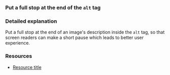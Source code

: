 ### Put a full stop at the end of the `alt` tag

### Detailed explanation
Put a full stop at the end of an image's description inside the `alt` tag, so that screen readers can make a short pause which leads to better user experience.

### Resources
<!-- Whenever possible, include the links to more advanced guide-->
* [Resource title](https://)

<!-- category: (1)-->
<!-- available categories:
    0: accessibility rules that everyone should follow with no exception
    1: accessibility tips that make outstanding user experience
    2: facts about designing for accessibility, testing etc.
-->